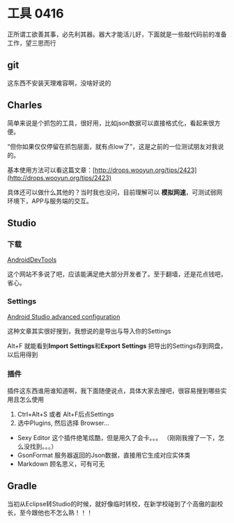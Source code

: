 # 工具 0416

正所谓工欲善其事，必先利其器。器大才能活儿好，下面就是一些敲代码前的准备工作，望三思而行

## git

这东西不安装天理难容啊，没啥好说的

## Charles

简单来说是个抓包的工具，很好用，比如json数据可以直接格式化，看起来很方便。

“但你如果仅仅停留在抓包层面，就有点low了”，这是之前的一位测试朋友对我说的。

基本使用方法可以看这篇文章：[http://drops.wooyun.org/tips/2423](http://drops.wooyun.org/tips/2423)

具体还可以做什么其他的？当时我也没问，目前理解可以 **模拟网速**，可测试弱网环境下，APP与服务端的交互。

## Studio

### 下载

[AndroidDevTools](http://www.androiddevtools.cn/index.html)

这个网站不多说了吧，应该能满足绝大部分开发者了。至于翻墙，还是花点钱吧，省心。

### Settings

[Android Studio advanced configuration](http://liukun.engineer/2016/04/10/Android-Studio-advanced-configuration/)

这种文章其实很好搜到，我想说的是导出与导入你的Settings

Alt+F 就能看到**Import Settings**和**Export Settings** 把导出的Settings存到网盘，以后用得到

### 插件

插件这东西谁用谁知道啊，我下面随便说点，具体大家去搜吧，很容易搜到哪些实用且怎么使用

1. Ctrl+Alt+S 或者 Alt+F后点Settings
2. 选中Plugins, 然后选择 Browser...

- Sexy Editor 这个插件绝笔炫酷，但是用久了会卡。。。 （刚刚我搜了一下，怎么没找到。。。）
- GsonFormat 服务器返回的Json数据，直接用它生成对应实体类
- Markdown 顾名思义，可有可无

## Gradle

当初从Eclipse转Studio的时候，就好像临时转校，在新学校碰到了个高傲的副校长，至今跟他也不怎么熟！！！


